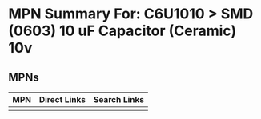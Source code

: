 



# MPN Summary For: C6U1010 > SMD (0603) 10 uF Capacitor (Ceramic) 10v

## MPNs
  

|MPN|Direct Links|Search Links|
| :--- | :--- | :--- |
||||
